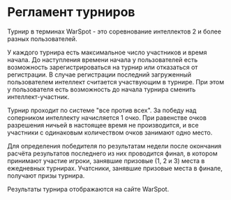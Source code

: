 # Регламент турниров #

Турнир в терминах WarSpot - это соревнование интеллектов 2 и более разных пользователей.

У каждого турнира есть максимальное число участников и время начала. До наступления времени начала у пользователей есть возможность зарегистрироваться на турнир или отказаться от регистрации. В случае регистрации последний загруженный пользователем интеллект считается участвующим в турнире. При этом у пользователя есть возможность до начала турнира сменить интеллект-участник.

Турнир проходит по системе "все против всех". За победу над соперником интеллекту начисляется 1 очко. При равенстве очков разрешения ничьей в настоящее время не производится, и все участники с одинаковым количеством очков занимают одно место.

Для определения победителя по результатам недели после окончания расчёта результатов последнего из них проводится финал, в котором принимают участие игроки, занявшие призовые (1, 2 и 3) места в ежедневных турнирах. Учатсники, занявшие призовые места в финале, получают призы турнира.

Результаты турнира отображаются на сайте WarSpot.